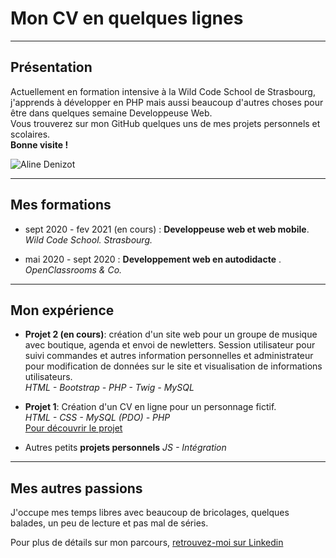 # Mon CV en quelques lignes

***



## Présentation

Actuellement en formation intensive à la Wild Code School de Strasbourg, j'apprends à développer en PHP mais aussi beaucoup d'autres choses pour être dans quelques semaine Developpeuse Web.<br/>
Vous trouverez sur mon GitHub quelques uns de mes projets personnels et scolaires.<br/>
**Bonne visite !**

![Aline Denizot]()

***

## Mes formations

- sept 2020 - fev 2021 (en cours) : **Developpeuse web et web mobile**. _Wild Code School. Strasbourg._

- mai 2020 - sept 2020 : **Developpement web en autodidacte** . _OpenClassrooms & Co._

***

## Mon expérience 

- **Projet 2 (en cours)**: création d'un site web pour un groupe de musique avec boutique, agenda et envoi de newletters. Session utilisateur pour suivi commandes et autres information personnelles et administrateur pour modification de données sur le site et visualisation de informations utilisateurs. <br/>
_HTML - Bootstrap - PHP - Twig - MySQL_

- **Projet 1**: Création d'un CV en ligne pour un personnage fictif. <br/>
_HTML - CSS - MySQL (PDO) - PHP_ <br/>
[Pour découvrir le projet](https://github.com/AlineDenizot/schoolprojet1)

- Autres petits **projets personnels**
_JS - Intégration_

***

## Mes autres passions

J'occupe mes temps libres avec beaucoup de bricolages, quelques balades, un peu de lecture et pas mal de séries. 

Pour plus de détails sur mon parcours, [retrouvez-moi sur Linkedin](https://www.linkedin.com/in/a-denizot/)




